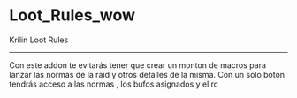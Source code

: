 # Loot_Rules_wow
Krilin Loot Rules
_________________________________________________

Con este addon te evitarás tener que crear un monton de macros para lanzar las normas de la raid y otros detalles de la misma. Con un solo botón tendrás acceso a las normas , los bufos asignados y el rc
